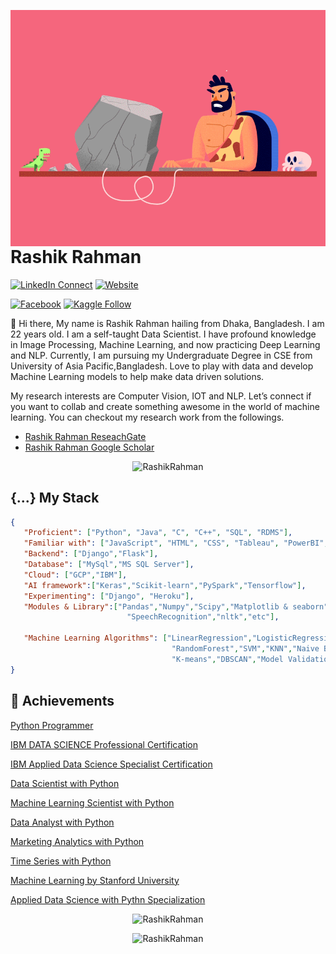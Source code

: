 <a target="_blank" href="https://rashikrahman.github.io/Website/"><img width="550" align="right" src="Programmer-I.gif"></a>


# Rashik Rahman



[![LinkedIn Connect](https://img.shields.io/badge/%20-Connect-black?color=14171A&labelColor=212121&logo=linkedin&logoColor=ffffff)](https://www.linkedin.com/in/rashik-rahman-5a327a1a6/)
[![Website](https://img.shields.io/badge/%20-Follow-black?color=14171A&labelColor=d81b60&logo=html&logoColor=ffffff)](https://rashikrahman.github.io/Website/)

[![Facebook](https://img.shields.io/badge/%20-Follow-black?color=14171A&labelColor=050404&logo=facebook&logoColor=ffffff)](https://www.facebook.com/rashikrahman.pritom.7)
[![Kaggle Follow](https://img.shields.io/badge/%20-Follow-black?color=14171A&labelColor=37474f&logo=kaggle&logoColor=4fc3f7)](https://www.kaggle.com/rashikrahmanpritom)

:wave: Hi there, My name is Rashik Rahman hailing from Dhaka, Bangladesh. I am 22 years old. I am a self-taught Data Scientist. I have profound knowledge in Image Processing, Machine Learning, and now practicing Deep Learning and NLP. 
Currently, I am pursuing my Undergraduate Degree in CSE from University of Asia Pacific,Bangladesh. Love to play with data and develop Machine Learning models to help make data driven solutions. 

My research interests are Computer Vision, IOT and NLP. Let’s connect if you want to collab and create something awesome in the world of machine learning. You can checkout my research work from the followings.

- [Rashik Rahman ReseachGate](https://www.researchgate.net/profile/Rashik_Rahman)
- [Rashik Rahman Google Scholar](https://scholar.google.com/citations?user=20fAehwAAAAJ&hl=en)


<p align="center"> <img src="https://komarev.com/ghpvc/?username=codeperfectplus" alt="RashikRahman" /> </p>

## {...} My Stack

```json
{
   "Proficient": ["Python", "Java", "C", "C++", "SQL", "RDMS"],
   "Familiar with": ["JavaScript", "HTML", "CSS", "Tableau", "PowerBI", "Apache Spark"],
   "Backend": ["Django","Flask"],
   "Database": ["MySql","MS SQL Server"],
   "Cloud": ["GCP","IBM"],
   "AI framework":["Keras","Scikit-learn","PySpark","Tensorflow"],
   "Experimenting": ["Django", "Heroku"],
   "Modules & Library":["Pandas","Numpy","Scipy","Matplotlib & seaborn","Folium & foursquare api","Beautifulsoup","Selenium",
                          "SpeechRecognition","nltk","etc"],
                          
   "Machine Learning Algorithms": ["LinearRegression","LogisticRegression","KNeighborsRegressor","SVR","DecisionTree",
                                    "RandomForest","SVM","KNN","Naive Bayes","XGBoost", "AdaBoostClassifier","Lasso",
                                    "K-means","DBSCAN","Model Validation","Feature Selection","Dimensionality Reduction"]
}
```


## :tada: Achievements

[Python Programmer](https://www.datacamp.com/statement-of-accomplishment/track/4ec86e497c1911032305f926af97b14f93113e1b)

[IBM DATA SCIENCE Professional Certification](https://www.coursera.org/account/accomplishments/specialization/certificate/8GZR9L6S9FTQ)

[IBM Applied Data Science Specialist Certification](https://www.coursera.org/account/accomplishments/specialization/certificate/2RWYTA95NUZQ)

[Data Scientist with Python](https://www.datacamp.com/statement-of-accomplishment/track/40486c6fc820f57182a0f429ca84e71efe9f13b6)

[Machine Learning Scientist with Python](https://www.datacamp.com/statement-of-accomplishment/track/b75c6afa597da2c19db73610234909eb97ad2be7)

[Data Analyst with Python](https://www.datacamp.com/statement-of-accomplishment/track/17c8000fb6d22ddcde0fd0472a7bb21a5fc113cc)

[Marketing Analytics with Python](https://www.datacamp.com/statement-of-accomplishment/track/ab5c15fb2dff98f64cc4e29597c0693b5238fe86)

[Time Series with Python](https://www.datacamp.com/statement-of-accomplishment/track/fc34dea3d46aebba88dd2aa2964d753756a4d5ee)

[Machine Learning by Stanford University](https://www.coursera.org/account/accomplishments/certificate/723V2R6E8YGF)

[Applied Data Science with Pythn Specialization](https://www.coursera.org/account/accomplishments/specialization/certificate/UPL3Y24MYALW)



<p align="center"> <img src="https://github-readme-stats.vercel.app/api?username=RashikRahman&hide=issues,prs&show_icons=true&theme=synthwave" alt="RashikRahman" /> </h1>


<p align="center"> <img src="https://github-readme-stats.vercel.app/api/top-langs/?username=RashikRahman&show_icons=true&theme=synthwave" alt="RashikRahman" /> </h1>

